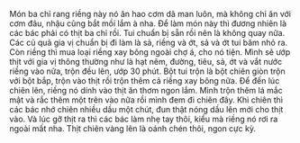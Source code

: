 Món ba chỉ rang riềng này nó ăn hao cơm dã man luôn, mà không chỉ ăn với cơm đâu, nhậu cũng bắt mồi lắm à nha. Để làm món này thì đương nhiên là các bác phải có thịt ba chỉ rồi. Tui chuẩn bị sẵn rồi nên là không quay nữa. Các củ quả gia vị chuẩn bị đi làm là sả, riềng và ớt, sả và ớt tui băm nhỏ ra. Còn riềng thì mua loại riềng xay bông ngoài chợ á, cho nó tiện. Mình sẽ ướp thịt với gia vị thông thường như là hạt nêm, đường, tiêu, sả, ớt và vắt nước riềng vào nữa, trộn đều lên, ướp 30 phút. Bột tui trộn là bột chiên giòn trộn với bột bắp, trộn vào thịt rồi trộn thêm cả riềng xay bông nữa. Để đến lúc chiên lên, riềng nó dính vào thịt ăn thơm ngon lắm. Mình trộn thêm lá mắc mật và rắc thêm một trên vào nữa rồi mình đem đi chiên đây. Khi chiên thì các bác nhớ chiên nhiều dầu một chút, đun thật nóng dầu lên mới cho thịt vào. Và lúc gỡ thịt ra thì các bác làm nhẹ tay thôi, kiểu mà riềng nó rơi ra ngoài mất nha. Thịt chiên vàng lên là oánh chén thôi, ngon cực kỳ.